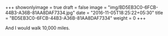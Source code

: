 +++
showonlyimage = true
draft = false
image = "img/BD5EB3C0-6FCB-44B3-A36B-81AA8DAF7334.jpg"
date = "2016-11-05T18:25:22+05:30"
title = "BD5EB3C0-6FCB-44B3-A36B-81AA8DAF7334"
weight = 0
+++

And I would walk 10,000 miles.

